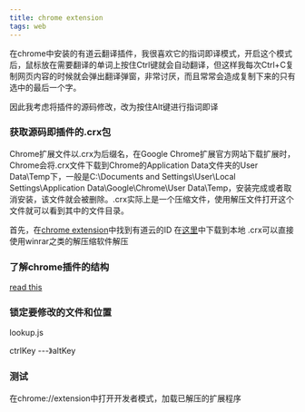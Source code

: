 ```yaml
---
title: chrome extension
tags: web
---
```

在chrome中安装的有道云翻译插件，我很喜欢它的指词即译模式，开启这个模式后，鼠标放在需要翻译的单词上按住Ctrl键就会自动翻译，但这样我每次Ctrl+C复制网页内容的时候就会弹出翻译弹窗，非常讨厌，而且常常会造成复制下来的只有选中的最后一个字。

因此我考虑将插件的源码修改，改为按住Alt键进行指词即译

### 获取源码即插件的.crx包
Chrome扩展文件以.crx为后缀名，在Google Chrome扩展官方网站下载扩展时，Chrome会将.crx文件下载到Chrome的Application Data文件夹的User Data\Temp下，一般是C:\Documents and Settings\User\Local Settings\Application Data\Google\Chrome\User Data\Temp，安装完成或者取消安装，该文件就会被删除。.crx实际上是一个压缩文件，使用解压文件打开这个文件就可以看到其中的文件目录。

首先，在[chrome extension](chrome://extension)中找到有道云的ID
在[这里](https://chrome-extension-downloader.com/)中下载到本地
.crx可以直接使用winrar之类的解压缩软件解压

### 了解chrome插件的结构
[read this](https://developer.chrome.com/extensions/getstarted)

### 锁定要修改的文件和位置
lookup.js

ctrlKey ---》altKey

### 测试
在chrome://extension中打开开发者模式，加载已解压的扩展程序